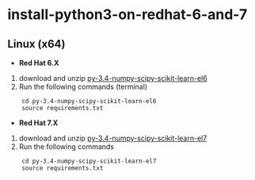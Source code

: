 # install-python3-on-redhat-6-and-7

## Linux (x64)

- **Red Hat 6.X**

1. download and unzip  [py-3.4-numpy-scipy-scikit-learn-el6](https://github.com/cnin/install-python3-on-redhat-6-and-7/blob/master/py-3.4-numpy-scipy-scikit-learn-el6.zipx)
2. Run the following commands (terminal)
``` shell
    cd py-3.4-numpy-scipy-scikit-learn-el6
    source requirements.txt
```

- **Red Hat 7.X**

1. download and unzip  [py-3.4-numpy-scipy-scikit-learn-el7](https://github.com/cnin/install-python3-on-redhat-6-and-7/blob/master/py-3.4-numpy-scipy-scikit-learn-el7.zipx)
2. Run the following commands 
``` shell
    cd py-3.4-numpy-scipy-scikit-learn-el7
    source requirements.txt
```
